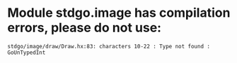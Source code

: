 # Module stdgo.image has compilation errors, please do not use:
```
stdgo/image/draw/Draw.hx:83: characters 10-22 : Type not found : GoUnTypedInt

```

